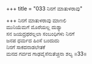 +++
title = "033 ನಿನಗೆ ಮಾತುಳರಾವು"

+++
ನಿನಗೆ ಮಾತುಳರಾವು ಮಾಣಲಿ  
ಮುನಿಯೆಮಗೆ ಮೊರೆಯಲ್ಲ ದುಶ್ಯಾ  
ಸನ ಜಯದ್ರಥರಲ್ಲಲಾ ಸಂಬಂಧಿಗಳು ನಿನಗೆ  
ಜನಪ ಧರ್ಮದ ಹಿಂಸೆ ಬಂದುದು  
ನಿನಗೆ ಸಾಕದನಾಡಲೇತಕೆ  
ಮನದ ಗರ್ವದ ಗಾಢವೈಸೆನುತೆಚ್ಚನಾ ಶಲ್ಯ      ॥33॥